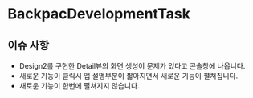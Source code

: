 # BackpacDevelopmentTask



## 이슈 사항

- Design2를 구현한 Detail뷰의 화면 생성이 문제가 있다고 콘솔창에 나옵니다.
- 새로운 기능이 클릭시 앱 설명부분이 짧아지면서 새로운 기능이 펼쳐집니다.
- 새로운 기능이 한번에 펼쳐지지 않습니다.